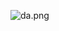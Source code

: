 ![da.png](https://udacity-reviews-uploads.s3.us-west-2.amazonaws.com/_attachments/399095/1627854388/da.png)
